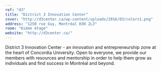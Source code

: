 ```yaml
---
ref: "d3"
title: "District 3 Innovation Center"
cover: "http://d3center.ca/wp-content/uploads/2016/03/colors1.png"
address: "1250 rue Guy, Montréal H3H 2L3"
room: "6ième étage"
website: "http://d3center.ca/"
---
```

District 3 Innovation Center - an innovation and entrepreneurship zone at the heart of Concordia University. Open to everyone, we provide our members with resources and mentorship in order to help them grow as individuals and find success in Montréal and beyond.
